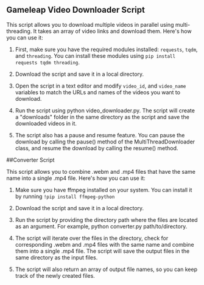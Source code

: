 ## Gameleap Video Downloader Script

This script allows you to download multiple videos in parallel using multi-threading. It takes an array of video links and download them. Here's how you can use it:

1. First, make sure you have the required modules installed: `requests`, `tqdm`, and `threading`. You can install these modules using `pip install requests tqdm threading`.

2. Download the script and save it in a local directory.

3. Open the script in a text editor and modify `video_id`, and `video_name` variables to match the URLs and names of the videos you want to download.

4. Run the script using python video_downloader.py. The script will create a "downloads" folder in the same directory as the script and save the downloaded videos in it.

5. The script also has a pause and resume feature. You can pause the download by calling the pause() method of the MultiThreadDownloader class, and resume the download by calling the resume() method.

##Converter Script

This script allows you to combine .webm and .mp4 files that have the same name into a single .mp4 file. Here's how you can use it:

1. Make sure you have ffmpeg installed on your system. You can install it by running `!pip install ffmpeg-python`

2. Download the script and save it in a local directory.

3. Run the script by providing the directory path where the files are located as an argument. For example, python converter.py path/to/directory.

4. The script will iterate over the files in the directory, check for corresponding .webm and .mp4 files with the same name and combine them into a single .mp4 file. The script will save the output files in the same directory as the input files.

5. The script will also return an array of output file names, so you can keep track of the newly created files.




